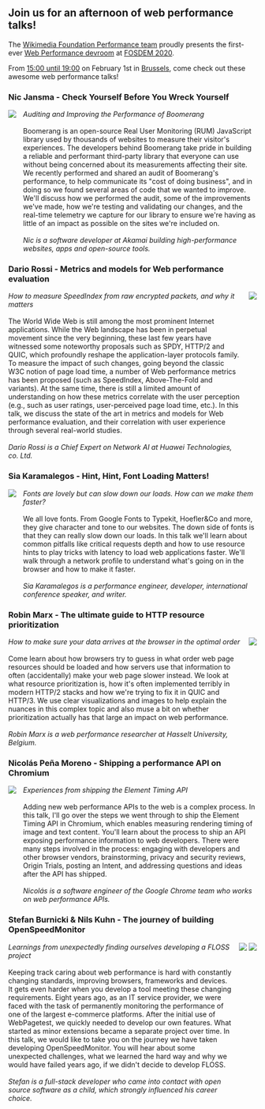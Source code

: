 ## Join us for an afternoon of web performance talks!

The [Wikimedia Foundation Performance team](https://www.mediawiki.org/wiki/Wikimedia_Performance_Team) proudly presents the first-ever [Web Performance devroom](https://fosdem.org/2020/schedule/track/web_performance/) at [FOSDEM 2020](https://fosdem.org/2020/).

From [15:00 until 19:00](https://fosdem.org/2020/schedule/track/web_performance/) on February 1st in [Brussels](https://fosdem.org/2020/practical/transportation/), come check out these awesome web performance talks!

### Nic Jansma - Check Yourself Before You Wreck Yourself

<div style="display: grid; column-gap: 1em;">
<div style="grid-column-start: 1;">  
<img class="speaker"  src="https://fosdem.org/2020/schedule/speaker/nic_jansma/68dbe48424f9ca23a1a03bad4aec643c9f69a0085fafe6909fe70f5b6838308a.jpg">
  </div>
  <div style="grid-column-start: 2;">   
    <i>Auditing and Improving the Performance of Boomerang</i><br><br>
Boomerang is an open-source Real User Monitoring (RUM) JavaScript library used by thousands of websites to measure their visitor's experiences. The developers behind Boomerang take pride in building a reliable and performant third-party library that everyone can use without being concerned about its measurements affecting their site. We recently performed and shared an audit of Boomerang's performance, to help communicate its "cost of doing business", and in doing so we found several areas of code that we wanted to improve. We'll discuss how we performed the audit, some of the improvements we've made, how we're testing and validating our changes, and the real-time telemetry we capture for our library to ensure we're having as little of an impact as possible on the sites we're included on.<br><br>
    <i>Nic is a software developer at Akamai building high-performance websites, apps and open-source tools.</i>
</div>
</div>

### Dario Rossi - Metrics and models for Web performance evaluation

<div style="display: grid; column-gap: 1em;">
  <div style="grid-column-start: 1;">   
    <i>How to measure SpeedIndex from raw encrypted packets, and why it matters</i><br><br>
The World Wide Web is still among the most prominent Internet applications. While the Web landscape has been in perpetual movement since the very beginning, these last few years have witnessed some noteworthy proposals such as SPDY, HTTP/2 and QUIC, which profoundly reshape the application-layer protocols family. To measure the impact of such changes, going beyond the classic W3C notion of page load time, a number of Web performance metrics has been proposed (such as SpeedIndex, Above-The-Fold and variants). At the same time, there is still a limited amount of understanding on how these metrics correlate with the user perception (e.g., such as user ratings, user-perceived page load time, etc.). In this talk, we discuss the state of the art in metrics and models for Web performance evaluation, and their correlation with user experience through several real-world studies.<br><br>
    <i>Dario Rossi is a Chief Expert on Network AI at Huawei Technologies, co. Ltd.</i>
</div>
<div style="grid-column-start: 2;">  
<img class="speaker"  src="https://fosdem.org/2020/schedule/speaker/dario_rossi/aff2fa895211a17ad83ee0094e845dbad0ef45da80f6ff903b9a6dd2b1e87903.png">
  </div>
</div>

### Sia Karamalegos - Hint, Hint, Font Loading Matters!

<div style="display: grid; column-gap: 1em;">
<div style="grid-column-start: 1;">  
<img class="speaker"  src="https://fosdem.org/2020/schedule/speaker/sia_karamalegos/311e566ba03f332d8846ca2e790996152a00cad783e6f30151ccf76327239b59.jpg">
  </div>
  <div style="grid-column-start: 2;">   
    <i>Fonts are lovely but can slow down our loads. How can we make them faster?</i><br><br>
We all love fonts. From Google Fonts to Typekit, Hoefler&Co and more, they give character and tone to our websites. The down side of fonts is that they can really slow down our loads. In this talk we'll learn about common pitfalls like critical requests depth and how to use resource hints to play tricks with latency to load web applications faster. We'll walk through a network profile to understand what's going on in the browser and how to make it faster.<br><br>
    <i>Sia Karamalegos is a performance engineer, developer, international conference speaker, and writer.</i>
</div>
</div>

### Robin Marx - The ultimate guide to HTTP resource prioritization

<div style="display: grid; column-gap: 1em;">
  <div style="grid-column-start: 1;">   
    <i>How to make sure your data arrives at the browser in the optimal order</i><br><br>
Come learn about how browsers try to guess in what order web page resources should be loaded and how servers use that information to often (accidentally) make your web page slower instead. We look at what resource prioritization is, how it's often implemented terribly in modern HTTP/2 stacks and how we're trying to fix it in QUIC and HTTP/3. We use clear visualizations and images to help explain the nuances in this complex topic and also muse a bit on whether prioritization actually has that large an impact on web performance.<br><br>
    <i>Robin Marx is a web performance researcher at Hasselt University, Belgium.</i>
</div>
<div style="grid-column-start: 2;">  
<img class="speaker"  src="https://fosdem.org/2020/schedule/speaker/robin_marx/ce4ed33a1749a05bbd20d2aded1f58a03331379c4c664ae82b57cded6e534b01.jpg">
  </div>
</div>

### Nicolás Peña Moreno - Shipping a performance API on Chromium

<div style="display: grid; column-gap: 1em;">
<div style="grid-column-start: 1;">  
<img class="speaker"  src="https://fosdem.org/2020/schedule/speaker/nicolas_pena_moreno/006184ec9949d754db6df8c52a00a032d8bd3b688a94d7f6a44cc9c5569b544d.png">
  </div>
  <div style="grid-column-start: 2;">   
    <i>Experiences from shipping the Element Timing API</i><br><br>
Adding new web performance APIs to the web is a complex process. In this talk, I'll go over the steps we went through to ship the Element Timing API in Chromium, which enables measuring rendering timing of image and text content. You'll learn about the process to ship an API exposing performance information to web developers. There were many steps involved in the process: engaging with developers and other browser vendors, brainstorming, privacy and security reviews, Origin Trials, posting an Intent, and addressing questions and ideas after the API has shipped.<br><br>
    <i>Nicolás is a software engineer of the Google Chrome team who works on web performance APIs. </i>
</div>
</div>

### Stefan Burnicki & Nils Kuhn - The journey of building OpenSpeedMonitor

<div style="display: grid; column-gap: 1em;">
  <div style="grid-column-start: 1;">   
    <i>Learnings from unexpectedly finding ourselves developing a FLOSS project</i><br><br>
Keeping track caring about web performance is hard with constantly changing standards, improving browsers, frameworks and devices. It gets even harder when you develop a tool meeting these changing requirements. Eight years ago, as an IT service provider, we were faced with the task of permanently monitoring the performance of one of the largest e-commerce platforms. After the initial use of WebPagetest, we quickly needed to develop our own features. What started as minor extensions became a separate project over time. In this talk, we would like to take you on the journey we have taken developing OpenSpeedMonitor. You will hear about some unexpected challenges, what we learned the hard way and why we would have failed years ago, if we didn't decide to develop FLOSS.<br><br>
    <i>Stefan is a full-stack developer who came into contact with open source software as a child, which strongly influenced his career choice. </i>
</div>
<div style="grid-column-start: 2;">  
<img class="speaker"  src="https://fosdem.org/2020/schedule/speaker/stefan_burnicki/27e1e68ce2b17a7101bafe6e95702c6b2cf1c24787529d0426ad8916af4a77cc.jpg">
<img class="speaker"  src="https://fosdem.org/2020/schedule/speaker/nils_kuhn/e7c878dd63c6549c10ac1d14a57c6d0d4848bbf86d5b6155275e08c57efec778.jpg">
  </div>
</div>

